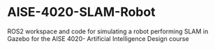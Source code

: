 # AISE-4020-SLAM-Robot

ROS2 workspace and code for simulating a robot performing SLAM in Gazebo for the AISE 4020- Artificial Intelligence Design course

